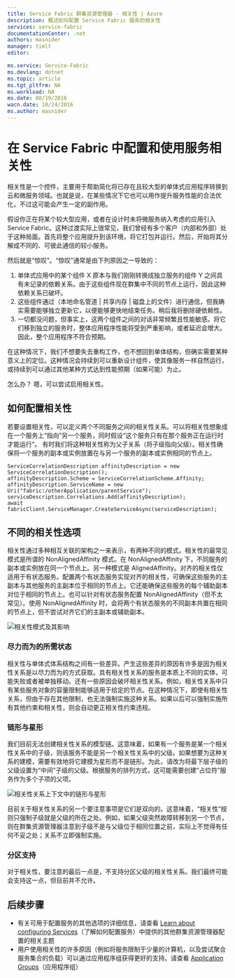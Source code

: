 ```yaml
---
title: Service Fabric 群集资源管理器 - 相关性 | Azure
description: 概述如何配置 Service Fabric 服务的相关性
services: service-fabric
documentationCenter: .net
authors: masnider
manager: timlt
editor: 

ms.service: Service-Fabric
ms.devlang: dotnet
ms.topic: article
ms.tgt_pltfrm: NA
ms.workload: NA
ms.date: 08/19/2016
wacn.date: 10/24/2016
ms.author: masnider
---
```


# 在 Service Fabric 中配置和使用服务相关性

相关性是一个控件，主要用于帮助简化将已存在且较大型的单体式应用程序转换到云和微服务领域。也就是说，在某些情况下它也可以用作提升服务性能的合法优化，不过这可能会产生一定的副作用。

假设你正在将某个较大型应用，或者在设计时未将微服务纳入考虑的应用引入 Service Fabric。这种过渡实际上很常见，我们曾经有多个客户（内部和外部）处于这种局面。首先将整个应用提升到该环境，将它打包并运行。然后，开始将其分解成不同的、可彼此通信的较小服务。

然后就是“惊叹”。“惊叹”通常是由下列原因之一导致的：

1. 单体式应用中的某个组件 X 原本与我们刚刚转换成独立服务的组件 Y 之间具有未记录的依赖关系。由于这些组件现在群集中不同的节点上运行，因此这种依赖关系已破坏。
2. 这些组件通过（本地命名管道 | 共享内存 | 磁盘上的文件）进行通信，但我确实需要能够独立更新它，以便能够更快地结束任务。稍后我将删除硬依赖性。
3. 一切都没问题，但事实上，这两个组件之间的对话非常频繁且性能敏感。将它们移到独立的服务时，整体应用程序性能将受到严重影响，或者延迟会增大。因此，整个应用程序不符合预期。

在这种情况下，我们不想要失去重构工作，也不想回到单体结构，但确实需要某种意义上的定位。这种情况会持续到可以重新设计组件，使其像服务一样自然运行，或持续到可以通过其他某种方式达到性能预期（如果可能）为止。

怎么办？ 嗯，可以尝试启用相关性。

## 如何配置相关性
若要设置相关性，可以定义两个不同服务之间的相关性关系。可以将相关性想象成在一个服务上“指向”另一个服务，同时假设“这个服务只有在那个服务正在运行时才能运行”。 有时我们将这种相关性称为父子关系（将子级指向父级）。相关性确保将一个服务的副本或实例放置在与另一个服务的副本或实例相同的节点上。

    ServiceCorrelationDescription affinityDescription = new ServiceCorrelationDescription();
    affinityDescription.Scheme = ServiceCorrelationScheme.Affinity;
    affinityDescription.ServiceName = new Uri("fabric:/otherApplication/parentService");
    serviceDescription.Correlations.Add(affinityDescription);
    await fabricClient.ServiceManager.CreateServiceAsync(serviceDescription);

## 不同的相关性选项
相关性通过多种相互关联的架构之一来表示，有两种不同的模式。相关性的最常见模式是所谓的 NonAlignedAffinity 模式。在 NonAlignedAffinity 下，不同服务的副本或实例放在同一个节点上。另一种模式是 AlignedAffinity。对齐的相关性仅适用于有状态服务。配置两个有状态服务实现对齐的相关性，可确保这些服务的主副本与其他服务的主副本位于相同的节点上。它还能确保这些服务的每个辅助副本对位于相同的节点上。也可以针对有状态服务配置 NonAlignedAffinity（但不太常见）。使用 NonAlignedAffinity 时，会将两个有状态服务的不同副本共置在相同的节点上，但不尝试对齐它们的主副本或辅助副本。

![相关性模式及其影响][Image1]  

### 尽力而为的所需状态
相关性与单体式体系结构之间有一些差异。产生这些差异的原因有许多是因为相关性关系是以尽力而为的方式获取。具有相关性关系的服务是本质上不同的实体，可能失败或者被单独移动。还有一些原因会破坏相关性关系。例如，相关性关系中只有某些服务对象的容量限制能够适用于给定的节点。在这种情况下，即使有相关性关系，但由于存在其他限制，也无法强制实施这种关系。如果以后可以强制实施所有其他约束和相关性，则会自动更正相关性约束违规。

### 链形与星形
我们目前无法创建相关性关系的模型链。这意味着，如果有一个服务是某一个相关性关系中的子级，则该服务不能是另一个相关性关系中的父级。如果想要为这种关系的建模，需要有效地将它建模为星形而不是链形。为此，请改为将最下层子级的父级设置为“中间”子级的父级。根据服务的排列方式，这可能需要创建“占位符”服务作为多个子项的父项。

![相关性关系上下文中的链形与星形][Image2]  

目前关于相关性关系的另一个要注意事项是它们是双向的。这意味着，“相关性”规则只强制子级就是父级的所在之处。例如，如果父级突然故障转移到另一个节点，则在群集资源管理器注意到子级不是与父级位于相同位置之前，实际上不觉得有任何不妥之处；关系不立即强制实施。

### 分区支持
对于相关性，要注意的最后一点是，不支持分区父级的相关性关系。我们最终可能会支持这一点，但目前并不允许。

## 后续步骤
- 有关可用于配置服务的其他选项的详细信息，请查看 [Learn about configuring Services](./service-fabric-cluster-resource-manager-configure-services.md)（了解如何配置服务）中提供的其他群集资源管理器配置的相关主题
- 用户使用相关性的许多原因（例如将服务限制于少量的计算机，以及尝试聚合服务集合的负载）可以通过应用程序组获得更好的支持。请查看 [Application Groups](./service-fabric-cluster-resource-manager-application-groups.md)（应用程序组）

[Image1]: ./media/service-fabric-cluster-resource-manager-advanced-placement-rules-affinity/cluster-resrouce-manager-affinity-modes.png
[Image2]: ./media/service-fabric-cluster-resource-manager-advanced-placement-rules-affinity/cluster-resource-manager-chains-vs-stars.png

<!---HONumber=Mooncake_1017_2016-->